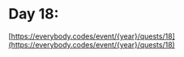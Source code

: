 # Day 18: 

[https://everybody.codes/event/{year}/quests/18](https://everybody.codes/event/{year}/quests/18)
